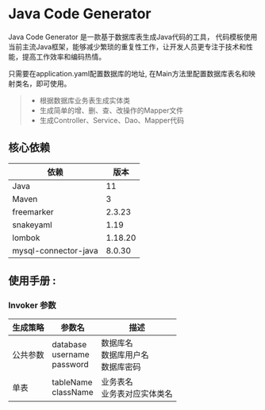 # Java Code Generator

Java Code Generator 是一款基于数据库表生成Java代码的工具， 代码模板使用当前主流Java框架，能够减少繁琐的重复性工作，让开发人员更专注于技术和性能，提高工作效率和编码热情。

只需要在application.yaml配置数据库的地址, 在Main方法里配置数据库表名和映射类名，即可使用。

> * 根据数据库业务表生成实体类
> * 生成简单的增、删、查、改操作的Mapper文件
> * 生成Controller、Service、Dao、Mapper代码

## 核心依赖

| 依赖                   | 版本           |
| ---------------------- | ------------- |
| Java            | 11        |
| Maven            | 3    |
| freemarker            | 2.3.23       |
| snakeyaml           | 1.19      |
| lombok           | 1.18.20        |
| mysql-connector-java           | 8.0.30         |

## 使用手册 :

### Invoker 参数
| 生成策略 | 参数名 | 描述 |
|  ---   | ----  | ---- |
|公共参数  |database <br> username <br>password|数据库名  <br> 数据库用户名 <br>数据库密码 |
|单表  |tableName <br> className |业务表名  <br> 业务表对应实体类名 |


